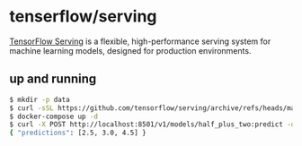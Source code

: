 tenserflow/serving
==================

[TensorFlow Serving][1] is a flexible, high-performance serving system for machine learning models, designed for production environments.

## up and running

```bash
$ mkdir -p data
$ curl -sSL https://github.com/tensorflow/serving/archive/refs/heads/master.tar.gz | tar xz -C data serving/tensorflow_serving/servables/tensorflow/testdata --strip 5
$ docker-compose up -d
$ curl -X POST http://localhost:8501/v1/models/half_plus_two:predict -d '{"instances": [1.0, 2.0, 5.0]}'
{ "predictions": [2.5, 3.0, 4.5] }
```

[1]: https://github.com/tensorflow/serving
